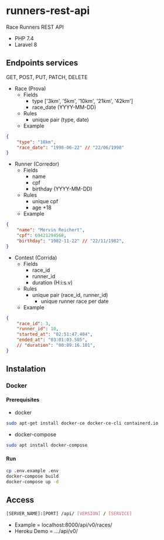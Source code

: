 # runners-rest-api

Race Runners REST API

- PHP 7.4
- Laravel 8

## Endpoints services

GET, POST, PUT, PATCH, DELETE

- Race (Prova)
  - Fields
    - type ['3km', '5km', '10km', '21km', '42km']
    - race_date (YYYY-MM-DD)
  - Rules
    - unique pair (type, date)
  - Example

``` json
{
    "type": "10km",
    "race_date": "1998-06-22" // "22/06/1998"
}
```

- Runner (Corredor)
  - Fields
    - name
    - cpf
    - birthday (YYYY-MM-DD)
  - Rules
    - unique cpf
    - age +18
  - Example

``` json
{
    "name": "Mervin Reichert",
    "cpf": 69421294568,
    "birthday": "1982-11-22" // "22/11/1982",
}
```

- Contest (Corrida)
  - Fields
    - race_id
    - runner_id
    - duration (H:i:s.v)
  - Rules
    - unique pair (race_id, runner_id)
      - unique runner race per date
  - Example

``` json
{
    "race_id": 3,
    "runner_id": 10,
    "started_at": "02:51:47.404",
    "ended_at": "03:01:03.505",
    // "duration": "00:09:16.101",
}
```

## Instalation

### Docker

#### Prerequisites

- docker

``` bash
sudo apt-get install docker-ce docker-ce-cli containerd.io
```

- docker-compose
  
``` bash
sudo apt install docker-compose
```

#### Run

``` bash
cp .env.example .env
docker-compose build
docker-compose up -d
```

## Access

``` bash
[SERVER_NAME]:[PORT] /api/ [VERSION] / [SERVICE]
```

- Example = localhost:8000/api/v0/races/
- Heroku Demo = .../api/v0/

<!-- 
## Swagger documentation

- ONLINE /api/v0/documentation
- OFFLINE localhost:8000/api/v0/documentation 
- -->
